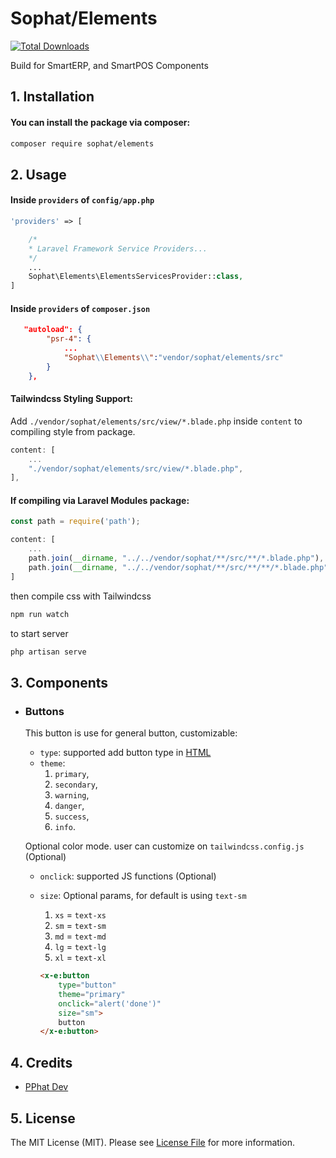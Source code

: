 # Sophat/Elements

[![Total Downloads](https://img.shields.io/packagist/dt/sophat/elements.svg?style=flat-square)](https://packagist.org/packages/sophat/elements)

Build for SmartERP, and SmartPOS Components

## 1. Installation

#### You can install the package via composer:

```bash
composer require sophat/elements
```

## 2. Usage 

#### Inside `providers` of `config/app.php` 
```php
'providers' => [

    /*
    * Laravel Framework Service Providers...
    */
    ...
    Sophat\Elements\ElementsServicesProvider::class,
]
```

#### Inside `providers` of `composer.json` 

```json
   "autoload": {
        "psr-4": {
            ...
            "Sophat\\Elements\\":"vendor/sophat/elements/src"
        }
    },
```
#### Tailwindcss Styling Support:
Add `./vendor/sophat/elements/src/view/*.blade.php` inside `content` to compiling style from package.
```js
content: [
    ...
    "./vendor/sophat/elements/src/view/*.blade.php",
],

```

#### If compiling via Laravel Modules package:
```js
const path = require('path'); 
```
```js
content: [
    ...
    path.join(__dirname, "../../vendor/sophat/**/src/**/*.blade.php"),
    path.join(__dirname, "../../vendor/sophat/**/src/**/**/*.blade.php"),
]
```
then compile css with Tailwindcss

```bash
npm run watch
```

to start server
```bash
php artisan serve
```
## 3. Components

-   ### Buttons
    This button is use for general button, customizable: 
    -   `type`: supported add button type in [HTML](https://html.com/attributes/button-type/)
    -   `theme`: 
        1. `primary`, 
        1. `secondary`, 
        1. `warning`, 
        1. `danger`, 
        1. `success`, 
        1. `info`.

    Optional color mode. user can customize on `tailwindcss.config.js`  (Optional)
    -   `onclick`: supported JS functions (Optional)
    -   `size`: Optional params, for default is using `text-sm`
        1.  `xs` = `text-xs`
        1.  `sm` = `text-sm`
        1.  `md` = `text-md`
        1.  `lg` = `text-lg`
        1.  `xl` = `text-xl`

        ```html
        <x-e:button 
            type="button" 
            theme="primary"  
            onclick="alert('done')" 
            size="sm">
            button 
        </x-e:button>
        ```

## 4. Credits

- [PPhat Dev](https://github.com/pphatDev)

## 5. License

The MIT License (MIT). Please see [License File](LICENSE) for more information.